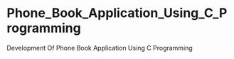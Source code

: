 # Phone_Book_Application_Using_C_Programming

Development Of Phone Book Application Using C Programming
